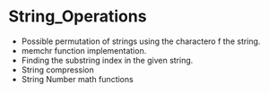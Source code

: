 # String_Operations

- Possible permutation of strings using the charactero f the string.<br>
- memchr function implementation.<br>
- Finding the substring index in the given string.<br>
- String compression
- String Number math functions
